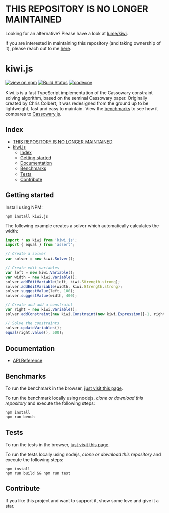 # THIS REPOSITORY IS NO LONGER MAINTAINED

Looking for an alternative? Please have a look at [lume/kiwi](https://github.com/lume/kiwi).

If you are interested in maintaining this repository (and taking ownership of it), please reach out to me [here](mailto:hrutjes@gmail.com).

# kiwi.js

[![view on npm](http://img.shields.io/npm/v/kiwi.js.svg)](https://www.npmjs.org/package/kiwi.js)
[![Build Status](https://travis-ci.org/IjzerenHein/kiwi.js.svg?branch=master)](https://travis-ci.org/IjzerenHein/kiwi.js)
[![codecov](https://codecov.io/gh/IjzerenHein/kiwi.js/branch/master/graph/badge.svg)](https://codecov.io/gh/IjzerenHein/kiwi.js)

Kiwi.js is a fast TypeScript implementation of the Cassowary constraint solving algorithm, based on the seminal Cassowary paper.
Originally created by Chris Colbert, it was redesigned from the ground up to be lightweight, fast and easy to maintain. View the [benchmarks](#benchmarks) to see how it compares to [Cassowary.js](https://github.com/slightlyoff/cassowary.js).


## Index
- [THIS REPOSITORY IS NO LONGER MAINTAINED](#this-repository-is-no-longer-maintained)
- [kiwi.js](#kiwijs)
	- [Index](#index)
	- [Getting started](#getting-started)
	- [Documentation](#documentation)
	- [Benchmarks](#benchmarks)
	- [Tests](#tests)
	- [Contribute](#contribute)

## Getting started

Install using NPM:

	npm install kiwi.js

The following example creates a solver which automatically calculates the width:

```javascript
import * as kiwi from 'kiwi.js';
import { equal } from 'assert';

// Create a solver
var solver = new kiwi.Solver();

// Create edit variables
var left = new kiwi.Variable();
var width = new kiwi.Variable();
solver.addEditVariable(left, kiwi.Strength.strong);
solver.addEditVariable(width, kiwi.Strength.strong);
solver.suggestValue(left, 100);
solver.suggestValue(width, 400);

// Create and add a constraint
var right = new kiwi.Variable();
solver.addConstraint(new kiwi.Constraint(new kiwi.Expression([-1, right], left, width), kiwi.Operator.Eq));

// Solve the constraints
solver.updateVariables();
equal(right.value(), 500);
```

## Documentation

- [API Reference](docs/Kiwi.md)


## Benchmarks

To run the benchmark in the browser, [just visit this page](https://rawgit.com/IjzerenHein/kiwi/master/bench/index.html).

To run the benchmark locally using nodejs, *clone or download this repository* and execute the following steps:

	npm install
	npm run bench


## Tests

To run the tests in the browser, [just visit this page](https://rawgit.com/IjzerenHein/kiwi/master/test/index.html).

To run the tests locally using nodejs, *clone or download this repository* and execute the following steps:

	npm install
	npm run build && npm run test


## Contribute

If you like this project and want to support it, show some love
and give it a star.
